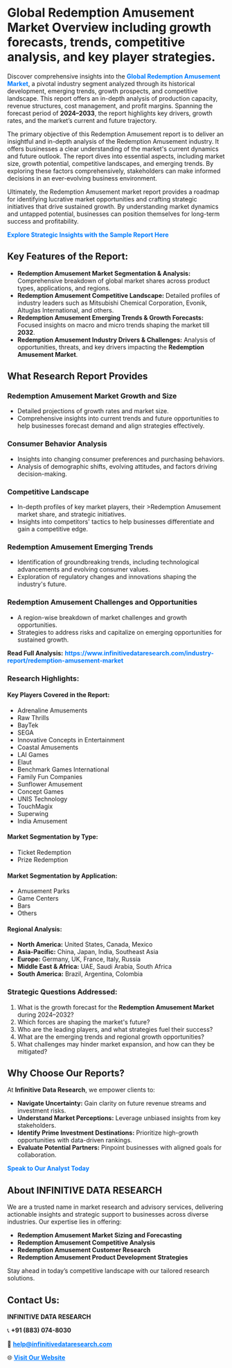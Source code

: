 <h1>Global Redemption Amusement Market Overview including growth forecasts, trends, competitive analysis, and key player strategies.</h1>
<p>
Discover comprehensive insights into the 
<a href="https://www.infinitivedataresearch.com/industry-report/redemption-amusement-market" rel="dofollow" style="color: #007BFF; text-decoration: none;"><strong>Global Redemption Amusement Market</strong></a>, a pivotal industry segment analyzed through its historical development, emerging trends, growth prospects, and competitive landscape. This report offers an in-depth analysis of production capacity, revenue structures, cost management, and profit margins. Spanning the forecast period of <strong>2024–2033</strong>, the report highlights key drivers, growth rates, and the market’s current and future trajectory.
</p>
<p>
The primary objective of this Redemption Amusement report is to deliver an insightful and in-depth analysis of the Redemption Amusement industry. It offers businesses a clear understanding of the market's current dynamics and future outlook. The report dives into essential aspects, including market size, growth potential, competitive landscapes, and emerging trends. By exploring these factors comprehensively, stakeholders can make informed decisions in an ever-evolving business environment.
</p>
<p>
Ultimately, the Redemption Amusement market report provides a roadmap for identifying lucrative market opportunities and crafting strategic initiatives that drive sustained growth. By understanding market dynamics and untapped potential, businesses can position themselves for long-term success and profitability.
</p>
<p>
<a href="https://www.infinitivedataresearch.com/request-sample/reportId=106902" style="color: #007BFF; text-decoration: none;"><strong>Explore Strategic Insights with the Sample Report Here</strong></a>
</p>

<h2>Key Features of the Report:</h2>
<ul>
<li><strong>Redemption Amusement Market Segmentation & Analysis:</strong> Comprehensive breakdown of global market shares across product types, applications, and regions.</li>
<li><strong>Redemption Amusement Competitive Landscape:</strong> Detailed profiles of industry leaders such as Mitsubishi Chemical Corporation, Evonik, Altuglas International, and others.</li>
<li><strong>Redemption Amusement Emerging Trends & Growth Forecasts:</strong> Focused insights on macro and micro trends shaping the market till <strong>2032</strong>.</li>
<li><strong>Redemption Amusement Industry Drivers & Challenges:</strong> Analysis of opportunities, threats, and key drivers impacting the <strong>Redemption Amusement Market</strong>.</li>
</ul>

<h2>What Research Report Provides</h2>
<h3>Redemption Amusement Market Growth and Size</h3>
<ul>
<li>Detailed projections of growth rates and market size.</li>
<li>Comprehensive insights into current trends and future opportunities to help businesses forecast demand and align strategies effectively.</li>
</ul>

<h3>Consumer Behavior Analysis</h3>
<ul>
<li>Insights into changing consumer preferences and purchasing behaviors.</li>
<li>Analysis of demographic shifts, evolving attitudes, and factors driving decision-making.</li>
</ul>

<h3>Competitive Landscape</h3>
<ul>
<li>In-depth profiles of key market players, their >Redemption Amusement market share, and strategic initiatives.</li>
<li>Insights into competitors' tactics to help businesses differentiate and gain a competitive edge.</li>
</ul>

<h3>Redemption Amusement Emerging Trends</h3>
<ul>
<li>Identification of groundbreaking trends, including technological advancements and evolving consumer values.</li>
<li>Exploration of regulatory changes and innovations shaping the industry's future.</li>
</ul>

<h3>Redemption Amusement Challenges and Opportunities</h3>
<ul>
<li>A region-wise breakdown of market challenges and growth opportunities.</li>
<li>Strategies to address risks and capitalize on emerging opportunities for sustained growth.</li>
</ul>
<p><strong>Read Full Analysis:</strong> <a href="https://www.infinitivedataresearch.com/industry-report/redemption-amusement-market" rel="dofollow" style="color: #007BFF; text-decoration: none;"><strong>https://www.infinitivedataresearch.com/industry-report/redemption-amusement-market</strong></a></p>
<h3>Research Highlights:</h3>
<h4>Key Players Covered in the Report:</h4>
<ul><li>Adrenaline Amusements</li><li>Raw Thrills</li><li>BayTek</li><li>SEGA</li><li>Innovative Concepts in Entertainment</li><li>Coastal Amusements</li><li>LAI Games</li><li>Elaut</li><li>Benchmark Games International</li><li>Family Fun Companies</li><li>Sunflower Amusement</li><li>Concept Games</li><li>UNIS Technology</li><li>TouchMagix</li><li>Superwing</li><li>India Amusement</li></ul>
<h4>Market Segmentation by Type:</h4>
<ul><li>Ticket Redemption</li><li>Prize Redemption</li></ul>
<h4>Market Segmentation by Application:</h4>
<ul><li>Amusement Parks</li><li>Game Centers</li><li>Bars</li><li>Others</li></ul>

<h4>Regional Analysis:</h4>
<ul>
<li><strong>North America:</strong> United States, Canada, Mexico</li>
<li><strong>Asia-Pacific:</strong> China, Japan, India, Southeast Asia</li>
<li><strong>Europe:</strong> Germany, UK, France, Italy, Russia</li>
<li><strong>Middle East & Africa:</strong> UAE, Saudi Arabia, South Africa</li>
<li><strong>South America:</strong> Brazil, Argentina, Colombia</li>
</ul>

<h3>Strategic Questions Addressed:</h3>
<ol>
<li>What is the growth forecast for the <strong>Redemption Amusement Market</strong> during 2024–2032?</li>
<li>Which forces are shaping the market's future?</li>
<li>Who are the leading players, and what strategies fuel their success?</li>
<li>What are the emerging trends and regional growth opportunities?</li>
<li>What challenges may hinder market expansion, and how can they be mitigated?</li>
</ol>

<h2>Why Choose Our Reports?</h2>
<p>At <strong>Infinitive Data Research</strong>, we empower clients to:</p>
<ul>
<li><strong>Navigate Uncertainty:</strong> Gain clarity on future revenue streams and investment risks.</li>
<li><strong>Understand Market Perceptions:</strong> Leverage unbiased insights from key stakeholders.</li>
<li><strong>Identify Prime Investment Destinations:</strong> Prioritize high-growth opportunities with data-driven rankings.</li>
<li><strong>Evaluate Potential Partners:</strong> Pinpoint businesses with aligned goals for collaboration.</li>
</ul>
<p><a href="https://www.infinitivedataresearch.com/industry-report/redemption-amusement-market" rel="dofollow" style="color: #007BFF; text-decoration: none;"><strong>Speak to Our Analyst Today</strong></a></p>

<h2>About INFINITIVE DATA RESEARCH</h2>
<p>We are a trusted name in market research and advisory services, delivering actionable insights and strategic support to businesses across diverse industries. Our expertise lies in offering:</p>
<ul>
<li><strong>Redemption Amusement Market Sizing and Forecasting</strong></li>
<li><strong>Redemption Amusement Competitive Analysis</strong></li>
<li><strong>Redemption Amusement Customer Research</strong></li>
<li><strong>Redemption Amusement Product Development Strategies</strong></li>
</ul>
<p>Stay ahead in today’s competitive landscape with our tailored research solutions.</p>

<h2>Contact Us:</h2>
<p><strong>INFINITIVE DATA RESEARCH</strong></p>
<p>📞 <strong>+91 (883) 074-8030</strong></p>
<p>📧 <strong><a href="mailto:help@infinitivedataresearch.com" style="color: #007BFF;">help@infinitivedataresearch.com</a></strong></p>
<p>🌐 <strong><a href="https://www.infinitivedataresearch.com" rel="dofollow" style="color: #007BFF;">Visit Our Website</a></strong></p>